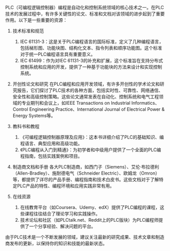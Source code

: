PLC（可编程逻辑控制器）编程是自动化和控制系统领域的核心技术之一。在PLC技术的发展过程中，有许多关键性的论文、标准和文档对该领域的进步起到了重要作用。以下是一些重要的资源：
1. 技术标准和规范
	1. IEC 61131-3：这是关于PLC编程语言的国际标准，定义了几种编程语言，包括梯形图、功能块图、结构化文本、指令列表和顺序功能图。这个标准对于统一PLC编程语言具有重要意义。
	2. IEC 61499：作为对IEC 61131-3的补充和扩展，这个标准旨在支持分布式控制系统和应用的开发，提供了一种基于功能块的方法来设计和实现控制系统。

2. 开创性论文和研究
	在PLC编程和应用开发领域，有许多开创性的学术论文和研究报告，它们探讨了PLC技术的各种方面，包括实时性、可靠性、网络通信、安全性和高级控制策略。这些论文通常发表在自动化、控制系统和电气工程领域的专业期刊和会议上，如IEEE Transactions on Industrial Informatics、Control Engineering Practice、International Journal of Electrical Power &amp; Energy Systems等。

3. 教科书和教程
	1. 《可编程逻辑控制器原理及应用》：这本书详细介绍了PLC的基础知识、编程语言、典型应用和高级功能。
	2. 《PLC编程从入门到精通》：为初学者和中级用户提供了一个全面的PLC编程指南，包括实践案例和项目。

4. 制造商文档和手册
	各大PLC制造商，如西门子（Siemens）、艾伦·布拉德利（Allen-Bradley）、施耐德电气（Schneider Electric）、欧姆龙（Omron）等，都提供了详尽的产品手册、编程指南和技术白皮书。这些文档对于了解特定PLC产品的特性、编程环境和应用实践非常有用。

5. 在线资源
	1. 在线教育平台（如Coursera、Udemy、edX）提供了PLC编程的课程，这些课程往往结合了理论学习和实践操作。
	2. 技术论坛和社区（如PLCtalk.net、Reddit上的PLC版块）为PLC编程师提供了一个分享经验、解决问题的平台。

由于PLC技术是一个不断发展的领域，建议关注最新的研究成果、技术文章和制造商发布的更新，以保持你的知识和技能的最新状态。